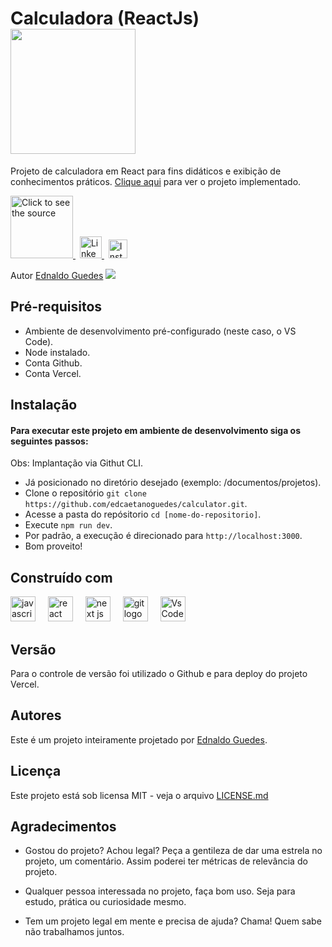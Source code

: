 
<h1>Calculadora (ReactJs) <img src="https://img.shields.io/static/v1?label=STATUS&message=EM%20CONSTRU%C3%87%C3%83O&color=GREEN&style=for-the-badge" width="200" /></h1>

Projeto de calculadora em React para fins didáticos e exibição de conhecimentos práticos.
[Clique aqui](https://reactjs-calculator.vercel.app/) para ver o projeto implementado.

<div class="social" align="left">
    <a href="https://egbsdev.com.br">
      <img width="100px" src="portfolio.svg" alt="Click to see the source" />
    </a>
    <img width="3px" alt="" />
    <a href="https://www.linkedin.com/in/ednaldocaetanoguedes">
      <img src="/icons/linkedin-svgrepo-com.svg" height="35px" alt="Linkedin" />
    </a>
    <img width="3px" alt="" />
    <a href="https://www.instagram.com/ednaldocaetanoguedes">
      <img src="/icons/instagram-svgrepo-com.svg" height="30px" alt="Instagram" />
    </a>
  </div>

Autor <a href="https://github.com/edcaetanoguedes">Ednaldo Guedes</a>
<img src="https://visitor-badge.laobi.icu/badge?page_id=calculator" />

## Pré-requisitos

- Ambiente de desenvolvimento pré-configurado (neste caso, o VS Code).
- Node instalado.
- Conta Github.
- Conta Vercel.

## Instalação

#### Para executar este projeto em ambiente de desenvolvimento siga os seguintes passos:

Obs: Implantação via Githut CLI.

- Já posicionado no diretório desejado (exemplo: /documentos/projetos).
- Clone o repositório `git clone https://github.com/edcaetanoguedes/calculator.git`.
- Acesse a pasta do repósitorio `cd [nome-do-repositorio]`.
- Execute `npm run dev`.
- Por padrão, a execução é direcionado para `http://localhost:3000`.
- Bom proveito!

## Construído com

<div class="languages" align="left">
  <img src="https://cdn.jsdelivr.net/gh/devicons/devicon/icons/javascript/javascript-original.svg" height="40" alt="javascript logo" />
  <img width="12" />
  <img src="https://cdn.jsdelivr.net/gh/devicons/devicon/icons/react/react-original-wordmark.svg" height="40" alt="react logo" />
  <img width="12" />
  <img src="https://cdn.jsdelivr.net/gh/devicons/devicon/icons/nextjs/nextjs-original.svg" height="40" alt="next js logo" />
  <img width="12" />
  <img src="https://cdn.jsdelivr.net/gh/devicons/devicon/icons/git/git-original.svg" height="40" alt="git logo" />
  <img width="12" />
  <img src="https://cdn.jsdelivr.net/gh/devicons/devicon/icons/vscode/vscode-original.svg" height="40" alt="VsCode logo" />
</div>

## Versão

Para o controle de versão foi utilizado o Github e para deploy do projeto Vercel.

## Autores

Este é um projeto inteiramente projetado por [Ednaldo Guedes](https://github.com/edcaetanoguedes).

## Licença

Este projeto está sob licensa MIT - veja o arquivo [LICENSE.md](https://github.com/edcaetanoguedes/calculator/license)

## Agradecimentos

- Gostou do projeto? Achou legal? Peça a gentileza de dar uma estrela no projeto, um comentário. Assim poderei ter métricas de relevância do projeto.

- Qualquer pessoa interessada no projeto, faça bom uso. Seja para estudo, prática ou curiosidade mesmo.

- Tem um projeto legal em mente e precisa de ajuda? Chama! Quem sabe não trabalhamos juntos.